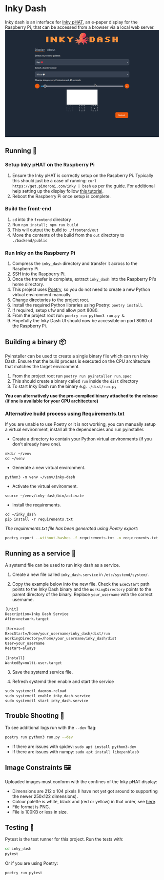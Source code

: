 # Inky Dash
Inky dash is an interface for [Inky pHAT](https://shop.pimoroni.com/products/inky-phat?variant=12549254217811), an e-paper display for the Raspberry Pi, that can be accessed from a browser via a local web server.
![demo](./demo.gif)

## Running 🏃
### Setup Inky pHAT on the Raspberry Pi
1. Ensure the Inky pHAT is correctly setup on the Raspberry Pi. Typically this should just be a case of running:
`curl https://get.pimoroni.com/inky | bash` as per the [guide](https://learn.pimoroni.com/article/getting-started-with-inky-phat).
For additional help setting up the display follow [this tutorial](https://learn.pimoroni.com/tutorial/sandyj/getting-started-with-inky-phat).
2. Reboot the Raspberry Pi once setup is complete.
### Build the front-end
1. `cd` into the `frontend` directory
2. Run `npm install; npm run build`
3. This will output the build to `./frontend/out`
4. Move the contents of the build from the `out` directory to `./backend/public`
### Run Inky on the Raspberry Pi
1. Compress the `inky_dash` directory and transfer it across to the Raspberry Pi.
2. SSH into the Raspberry Pi.
3. Once the transfer is complete, extract `inky_dash` into the Raspberry Pi's home directory.
4. This project uses [Poetry](https://python-poetry.org/), so you do not need to create a new Python virtual environment manually
5. Change directories to the project root.
6. Install the required Python libraries using Poetry: `poetry install`.
7. If required, setup ufw and allow port 8080.
8. From the project root run: `poetry run python3 run.py &`.
9. Hopefully the Inky Dash UI should now be accessible on port 8080 of the Raspberry Pi.

## Building a binary 📦
PyInstaller can be used to create a single binary file which can run Inky Dash.
Ensure that the build process is executed on the CPU architecture that matches the target environment.
1. From the project root run `poetry run pyinstaller run.spec`
2. This should create a binary called `run` inside the `dist` directory
3. To start Inky Dash run the binary e.g. `./dist/run.py`

**You can alternatively use the pre-compiled binary attached to the release (if one is available for your CPU architecture)**

### Alternative build process using Requirements.txt
If you are unable to use Poetry or it is not working, you can manually setup a virtual environment, install all the dependencies and run pyinstaller.

- Create a directory to contain your Python virtual environments (if you don't already have one).

```
mkdir ~/venv
cd ~/venv
```

- Generate a new virtual environment.

```
python3 -m venv ~/venv/inky-dash
```

- Activate the virtual environment.

```
source ~/venv/inky-dash/bin/activate
```

- Install the requirements.

```
cd ~/inky_dash
pip install -r requirements.txt
```

*The requirements.txt file has been generated using Poetry export:*

```bash
poetry export --without-hashes -f requirements.txt -o requirements.txt
```

## Running as a service 📎

A systemd file can be used to run inky dash as a service.

1. Create a new file called `inky_dash.service` in `/etc/systemd/system/`.

2. Copy the example below into the new file. Check the `ExecStart` path points to the Inky Dash binary and the `WorkingDirectory` points to the parent directory of the binary. Replace `your_username` with the correct username.

```
[Unit]
Description=Inky Dash Service
After=network.target

[Service]
ExecStart=/home/your_username/inky_dash/dist/run
WorkingDirectory=/home/your_username/inky_dash/dist
User=your_username
Restart=always

[Install]
WantedBy=multi-user.target
```

3. Save the systemd service file.

4. Refresh systemd then enable and start the service

```
sudo systemctl daemon-reload
sudo systemctl enable inky_dash.service
sudo systemctl start inky_dash.service
```


## Trouble Shooting 🎯
To see additional logs run with the `--dev` flag:

```bash
poetry run python3 run.py --dev
```

- If there are issues with spidev: `sudo apt install python3-dev`
- If there are issues with numpy: `sudo apt install libopenblas0`


## Image Constraints 🖼️
Uploaded images must conform with the confines of the Inky pHAT display:
- Dimensions are 212 x 104 pixels (I have not yet got around to supporting the newer 250x122 dimensions).
- Colour palette is white, black and (red or yellow) in that order, see [here](https://github.com/pimoroni/inky/blob/master/tools/inky-palette.gpl).
- File format is PNG.
- File is 100KB or less in size.

## Testing 🧪
Pytest is the test runner for this project. Run the tests with:

```bash
cd inky_dash
pytest
```

Or if you are using Poetry:

```bash
poetry run pytest
```
